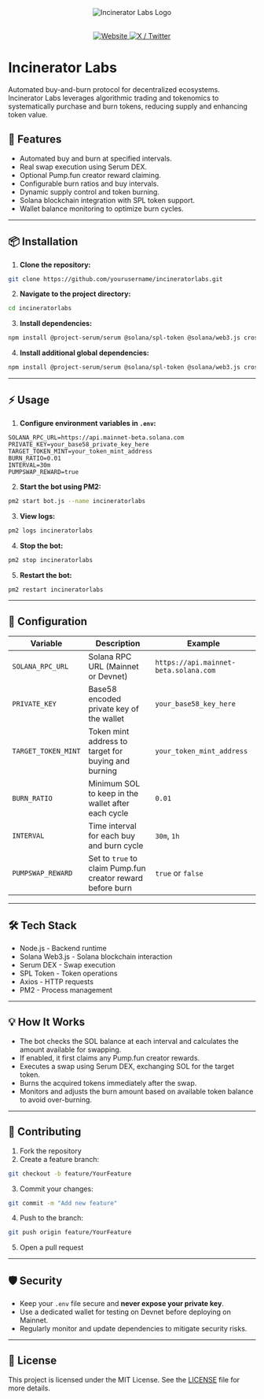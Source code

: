<div align="center">
  <img src="https://incineratorlabs.xyz/128x.png" alt="Incinerator Labs Logo" />
</div>
<br>
<p align="center">
  <a href="https://incineratorlabs.xyz/">
    <img src="https://img.shields.io/badge/website-incineratorlabs.xyz-blue?style=flat-square" alt="Website" />
  </a>
  <a href="https://x.com/incineratorlabs">
    <img src="https://img.shields.io/badge/x-@incineratorlabs-black?style=flat-square&logo=twitter" alt="X / Twitter" />
  </a>
</p>



# Incinerator Labs

Automated buy-and-burn protocol for decentralized ecosystems. Incinerator Labs leverages algorithmic trading and tokenomics to systematically purchase and burn tokens, reducing supply and enhancing token value.

## 🚀 Features
- Automated buy and burn at specified intervals.
- Real swap execution using Serum DEX.
- Optional Pump.fun creator reward claiming.
- Configurable burn ratios and buy intervals.
- Dynamic supply control and token burning.
- Solana blockchain integration with SPL token support.
- Wallet balance monitoring to optimize burn cycles.

---

## 📦 Installation

1. **Clone the repository:**

```bash
git clone https://github.com/yourusername/incineratorlabs.git
```

2. **Navigate to the project directory:**

```bash
cd incineratorlabs
```

3. **Install dependencies:**

```bash
npm install @project-serum/serum @solana/spl-token @solana/web3.js cross-fetch bs58
```

4. **Install additional global dependencies:**

```bash
npm install @project-serum/serum @solana/spl-token @solana/web3.js cross-fetch bs58 -g pm2
```

---

## ⚡ Usage

1. **Configure environment variables in `.env`:**

```env
SOLANA_RPC_URL=https://api.mainnet-beta.solana.com
PRIVATE_KEY=your_base58_private_key_here
TARGET_TOKEN_MINT=your_token_mint_address
BURN_RATIO=0.01
INTERVAL=30m
PUMPSWAP_REWARD=true
```

2. **Start the bot using PM2:**

```bash
pm2 start bot.js --name incineratorlabs
```

3. **View logs:**

```bash
pm2 logs incineratorlabs
```

4. **Stop the bot:**

```bash
pm2 stop incineratorlabs
```

5. **Restart the bot:**

```bash
pm2 restart incineratorlabs
```

---

## 🔧 Configuration

| Variable           | Description                                                  | Example                                    |
|--------------------|--------------------------------------------------------------|--------------------------------------------|
| `SOLANA_RPC_URL`   | Solana RPC URL (Mainnet or Devnet)                          | `https://api.mainnet-beta.solana.com`     |
| `PRIVATE_KEY`      | Base58 encoded private key of the wallet                    | `your_base58_key_here`                     |
| `TARGET_TOKEN_MINT`| Token mint address to target for buying and burning        | `your_token_mint_address`                  |
| `BURN_RATIO`       | Minimum SOL to keep in the wallet after each cycle         | `0.01`                                     |
| `INTERVAL`         | Time interval for each buy and burn cycle                  | `30m`, `1h`                                 |
| `PUMPSWAP_REWARD`  | Set to `true` to claim Pump.fun creator reward before burn | `true` or `false`                          |

---

## 🛠️ Tech Stack
- Node.js - Backend runtime
- Solana Web3.js - Solana blockchain interaction
- Serum DEX - Swap execution
- SPL Token - Token operations
- Axios - HTTP requests
- PM2 - Process management

---

## 💡 How It Works
- The bot checks the SOL balance at each interval and calculates the amount available for swapping.
- If enabled, it first claims any Pump.fun creator rewards.
- Executes a swap using Serum DEX, exchanging SOL for the target token.
- Burns the acquired tokens immediately after the swap.
- Monitors and adjusts the burn amount based on available token balance to avoid over-burning.

---

## 🤝 Contributing

1. Fork the repository
2. Create a feature branch:

```bash
git checkout -b feature/YourFeature
```

3. Commit your changes:

```bash
git commit -m "Add new feature"
```

4. Push to the branch:

```bash
git push origin feature/YourFeature
```

5. Open a pull request

---

## 🛡️ Security
- Keep your `.env` file secure and **never expose your private key**.
- Use a dedicated wallet for testing on Devnet before deploying on Mainnet.
- Regularly monitor and update dependencies to mitigate security risks.

---

## 📄 License

This project is licensed under the MIT License. See the [LICENSE](./LICENSE) file for more details.
